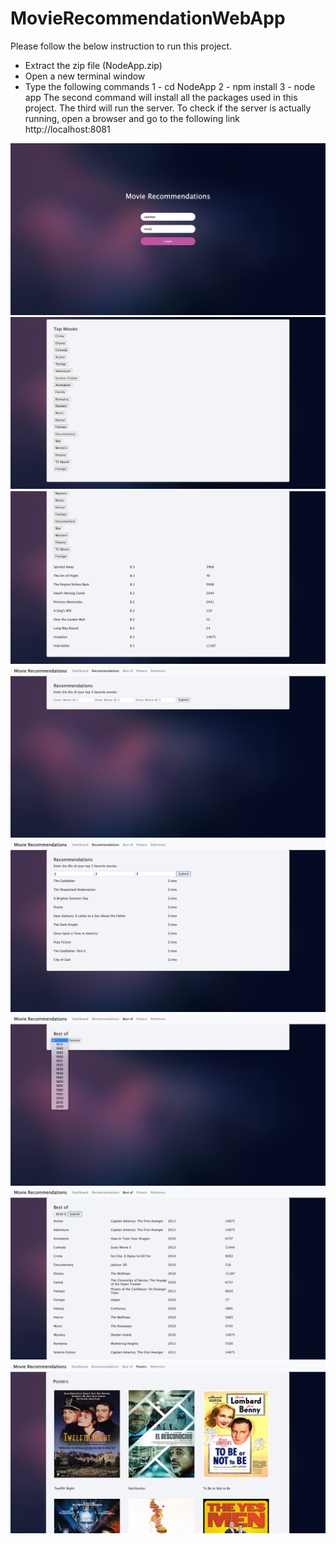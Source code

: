 # MovieRecommendationWebApp

Please follow the below instruction to run this project.
- Extract the zip file (NodeApp.zip)
- Open a new terminal window
- Type the following commands
  1 - cd NodeApp
  2 - npm install
  3 - node app
The second command will install all the packages used in this project.
The third will run the server.
To check if the server is actually running, open a browser and go to the following link
http://localhost:8081

![pic1](pic1.jpeg)
![pic2](pic2.jpeg)
![pic3](pic3.jpeg)
![pic4](pic4.jpeg)
![pic5](pic5.jpeg)
![pic6](pic6.jpeg)
![pic7](pic7.jpeg)
![pic8](pic8.jpeg)
